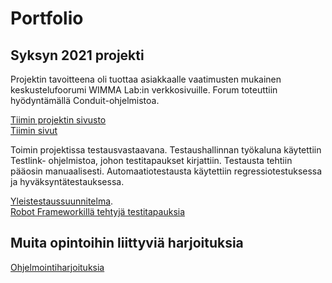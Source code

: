 # **Portfolio**

## Syksyn 2021 projekti

Projektin tavoitteena oli tuottaa asiakkaalle vaatimusten mukainen keskustelufoorumi WIMMA Lab:in verkkosivuille. Forum toteuttiin hyödyntämällä Conduit-ohjelmistoa.

[Tiimin projektin sivusto](https://ff2020s-team3.pages.labranet.jamk.fi/core/)  
[Tiimin sivut](https://ff2020s-team3.pages.labranet.jamk.fi/site/)  

Toimin projektissa testausvastaavana. Testaushallinnan työkaluna käytettiin Testlink- ohjelmistoa, johon testitapaukset kirjattiin. Testausta tehtiin pääosin manuaalisesti. Automaatiotestausta käytettiin regressiotestuksessa ja hyväksyntätestauksessa. 

[Yleistestaussuunnitelma](https://ff2020s-team3.pages.labranet.jamk.fi/core/50-Testaushallinta/yleistestaussuunnitelma/).  
[Robot Frameworkillä tehtyjä testitapauksia](https://github.com/anmasa1/RobotFrameworkTests)  


## Muita opintoihin liittyviä harjoituksia

[Ohjelmointiharjoituksia](https://github.com/anmasa1/PythonExercises)


